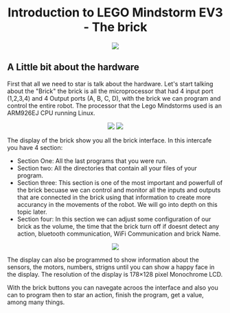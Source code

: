 <h1 align="center"> Introduction to LEGO Mindstorm EV3 - The brick</h1>

<p align="center">
  <img src="https://user-images.githubusercontent.com/101992463/199879718-7d862927-aa6e-45c1-bb01-2cd1bef13370.png" />
</p>

<h2> A Little bit about the hardware</h2> 

First that all we need to star is talk about the hardware. Let's start talking about the "Brick" the brick is all the microprocessor that had 4 input port (1,2,3,4) and 4 Output ports (A, B, C, D), with the brick we can program and control the entire robot. The processor that the Lego Mindstorms used is an ARM926EJ CPU running Linux.

<p align="center">
  <img src="https://user-images.githubusercontent.com/101992463/199904922-56ee9cf9-44d6-4cc1-ae3c-d45a0bbf6a2c.jpg" />
  <img src="https://user-images.githubusercontent.com/101992463/199905023-95315f8b-301b-4d72-a443-482dadaee888.PNG" />
</p>

The display of the brick show you all the brick interface. In this intercafe you have 4 section:
- Section One: All the last programs that you were run.
- Section two: All the directories that contain all your files of your program.
- Section three: This section is one of the most important and powerfull of the brick becuase we can control and monitor all the inputs and outputs that are connected in the brick using that information to create more accurancy in the movements of the robot. We will go into depth on this topic later.  
- Section four: In this section we can adjust some configuration of our brick as the volume, the time that the brick turn off if doesnt detect any action, bluetooth communication, WiFi Communication and brick Name. 
 
<p align="center">
  <img src="https://user-images.githubusercontent.com/101992463/199901660-98419195-81bc-408d-93fc-b152445c3b34.png" />
</p>

The display can also be programmed to show information about the sensors, the motors, numbers, strigns until you can show a happy face in the display. The resolution of the display is 178×128 pixel Monochrome LCD. 

With the brick buttons you can navegate acroos the interface and also you can to program then to star an action, finish the program, get a value, among many things.
